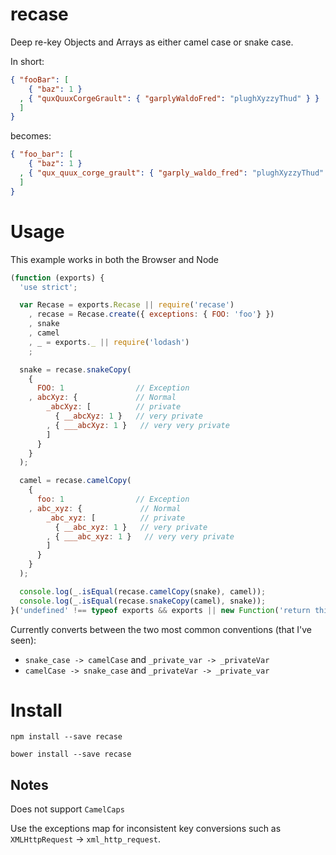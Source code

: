 recase
======

Deep re-key Objects and Arrays as either camel case or snake case.

In short:

```json
{ "fooBar": [
    { "baz": 1 }
  , { "quxQuuxCorgeGrault": { "garplyWaldoFred": "plughXyzzyThud" } }
  ]
}
```

becomes:

```json
{ "foo_bar": [
    { "baz": 1 }
  , { "qux_quux_corge_grault": { "garply_waldo_fred": "plughXyzzyThud" } }
  ]
}
```

Usage
=====

This example works in both the Browser and Node

```javascript
(function (exports) {
  'use strict';

  var Recase = exports.Recase || require('recase')
    , recase = Recase.create({ exceptions: { FOO: 'foo'} })
    , snake
    , camel
    , _ = exports._ || require('lodash')
    ;

  snake = recase.snakeCopy(
    {
      FOO: 1                // Exception
    , abcXyz: {             // Normal
        _abcXyz: [          // private
          { __abcXyz: 1 }   // very private
        , { ___abcXyz: 1 }   // very very private
        ]
      }
    }
  );

  camel = recase.camelCopy(
    {
      foo: 1                // Exception
    , abc_xyz: {             // Normal
        _abc_xyz: [          // private
          { __abc_xyz: 1 }   // very private
        , { ___abc_xyz: 1 }   // very very private
        ]
      }
    }
  );

  console.log(_.isEqual(recase.camelCopy(snake), camel));
  console.log(_.isEqual(recase.snakeCopy(camel), snake));
}('undefined' !== typeof exports && exports || new Function('return this')()));
```

Currently converts between the two most common conventions (that I've seen):

* `snake_case -> camelCase` and `_private_var -> _privateVar`
* `camelCase -> snake_case` and `_privateVar -> _private_var`

Install
=======

`npm install --save recase`

`bower install --save recase`

Notes
-----

Does not support `CamelCaps`

Use the exceptions map for inconsistent key conversions such as `XMLHttpRequest` -> `xml_http_request`.
